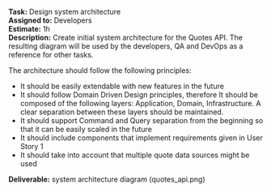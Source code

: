 
**Task:** Design system architecture  
**Assigned to:** Developers  
**Estimate:** 1h  
**Description:** Create initial system architecture for the Quotes API. The resulting diagram will 
be used by the developers, QA and DevOps as a reference for other tasks.  

The architecture should follow the following principles:
- It should be easily extendable with new features in the future
- It should follow Domain Driven Design principles, therefore It should be composed of the 
following layers: Application, Domain, Infrastructure. A clear separation between these layers 
should be maintained. 
- It should support Command and Query separation from the beginning so that it can be easily scaled in the future
- It should include components that implement requirements given in User Story 1
- It should take into account that multiple quote data sources might be used

**Deliverable:** system architecture diagram (quotes_api.png)